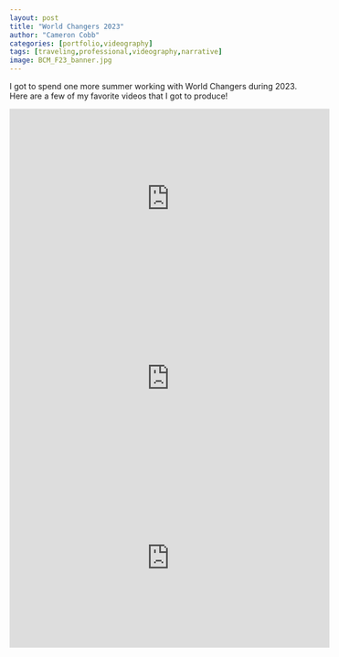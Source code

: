 ```yaml
---
layout: post
title: "World Changers 2023"
author: "Cameron Cobb"
categories: [portfolio,videography]
tags: [traveling,professional,videography,narrative]
image: BCM_F23_banner.jpg
---
```


I got to spend one more summer working with World Changers during 2023. Here are a few of my favorite videos that I got to produce!

<iframe width="560" height="315" src="https://www.youtube.com/embed/Ci6knWQF4xU?si=XVq58uLSCKr4sSrD" title="YouTube video player" frameborder="0" allow="accelerometer; autoplay; clipboard-write; encrypted-media; gyroscope; picture-in-picture; web-share" allowfullscreen></iframe>

<iframe width="560" height="315" src="https://www.youtube.com/embed/n4z5n2Lx7Po?si=IES55J5hQqZQf2fP" title="YouTube video player" frameborder="0" allow="accelerometer; autoplay; clipboard-write; encrypted-media; gyroscope; picture-in-picture; web-share" allowfullscreen></iframe>

<iframe width="560" height="315" src="https://www.youtube.com/embed/w_m425WODZk?si=4MpVECv6736bliJ6" title="YouTube video player" frameborder="0" allow="accelerometer; autoplay; clipboard-write; encrypted-media; gyroscope; picture-in-picture; web-share" allowfullscreen></iframe>
